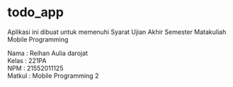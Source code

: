 # todo_app

Aplikasi ini dibuat untuk memenuhi Syarat Ujian Akhir Semester Matakuliah Mobile Programming

Nama    : Reihan Aulia darojat  
Kelas   : 221PA  
NPM     : 21552011125  
Matkul  : Mobile Programming 2
